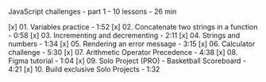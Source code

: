 JavaScript challenges - part 1 - 10 lessons - 26 min

[x] 01. Variables practice - 1:52
[x] 02. Concatenate two strings in a function - 0:58
[x] 03. Incrementing and decrementing - 2:11
[x] 04. Strings and numbers - 1:34
[x] 05. Rendering an error message - 3:15
[x] 06. Calculator challenge - 5:30
[x] 07. Arithmetic Operator Precedence - 4:38
[x] 08. Figma tutorial - 1:04
[x] 09. Solo Project (PRO) - Basketball Scoreboard - 4:21
[x] 10. Build exclusive Solo Projects - 1:32